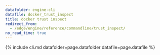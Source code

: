 ```yaml
---
datafolder: engine-cli
datafile: docker_trust_inspect
title: docker trust inspect 
redirect_from:
  - /edge/engine/reference/commandline/trust_inspect/
no_read_time: true
---
```

<!--
Sorry, but the contents of this page are automatically generated from
Docker's source code. If you want to suggest a change to the text that appears
here, you'll need to find the string by searching this repo:

https://github.com/docker/cli
-->

{% include cli.md datafolder=page.datafolder datafile=page.datafile %}
